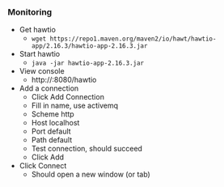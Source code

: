 ### Monitoring

  * Get hawtio
    * `wget https://repo1.maven.org/maven2/io/hawt/hawtio-app/2.16.3/hawtio-app-2.16.3.jar`
  * Start hawtio
    * `java -jar hawtio-app-2.16.3.jar `
  * View console
    * http://<ip>:8080/hawtio
  * Add a connection
    * Click Add Connection
    * Fill in name, use activemq
    * Scheme http
    * Host localhost
    * Port default
    * Path default
    * Test connection, should succeed
    * Click Add
  * Click Connect
    * Should open a new window (or tab)